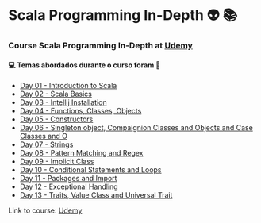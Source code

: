 # Scala Programming In-Depth :alien: :books:
### Course Scala Programming In-Depth at [Udemy](https://www.udemy.com/course/scala-programming/)
#### :computer: Temas abordados durante o curso foram :rocket:
- [Day 01 - Introduction to Scala](https://github.com/romulovieira777/Scala_Programming_in_Depth/tree/main/Day%2001%20-%20Introduction%20to%20Scala)
- [Day 02 - Scala Basics](https://github.com/romulovieira777/Scala_Programming_in_Depth/tree/main/Day%2002%20-%20Scala%20Basics)
- [Day 03 - Intellij Installation](https://github.com/romulovieira777/Scala_Programming_in_Depth/tree/main/Day%2003%20-%20Intellij%20Installation)
- [Day 04 - Functions, Classes, Objects](https://github.com/romulovieira777/Scala_Programming_in_Depth/tree/main/Day%2004%20-%20Functions%2C%20Classes%2C%20Objects)
- [Day 05 - Constructors](https://github.com/romulovieira777/Scala_Programming_in_Depth/tree/main/Day%2005%20-%20Constructors)
- [Day 06 - Singleton object, Compaignion Classes and Objects and Case Classes and O](https://github.com/romulovieira777/Scala_Programming_in_Depth/tree/main/Day%2006%20-%20Singleton%20object%2C%20Compaignion%20Classes%20and%20Objects%20and%20Case%20Classes%20and%20O)
- [Day 07 - Strings](https://github.com/romulovieira777/Scala_Programming_in_Depth/tree/main/Day%2007%20-%20Strings)
- [Day 08 - Pattern Matching and Regex](https://github.com/romulovieira777/Scala_Programming_in_Depth/tree/main/Day%2008%20-%20Pattern%20Matching%20and%20Regex)
- [Day 09 - Implicit Class](https://github.com/romulovieira777/Scala_Programming_in_Depth/tree/main/Day%2009%20-%20Implicit%20Class)
- [Day 10 - Conditional Statements and Loops](https://github.com/romulovieira777/Scala_Programming_in_Depth/tree/main/Day%2010%20-%20Conditional%20Statements%20and%20Loops)
- [Day 11 - Packages and Import](https://github.com/romulovieira777/Scala_Programming_in_Depth/tree/main/Day%2011%20-%20Packages%20and%20Import)
- [Day 12 - Exceptional Handling](https://github.com/romulovieira777/Scala_Programming_in_Depth/tree/main/Day%2012%20-%20Exceptional%20Handling)
- [Day 13 - Traits, Value Class and Universal Trait]()

Link to course: [Udemy](https://www.udemy.com/course/scala-programming/)